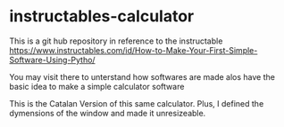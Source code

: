 # instructables-calculator
This is a git hub repository in reference to the instructable https://www.instructables.com/id/How-to-Make-Your-First-Simple-Software-Using-Pytho/

You may visit there to unterstand how softwares are made alos have the basic idea to make a simple calculator software

This is the Catalan Version of this same calculator. Plus, I defined the dymensions of the window and made it unresizeable.
